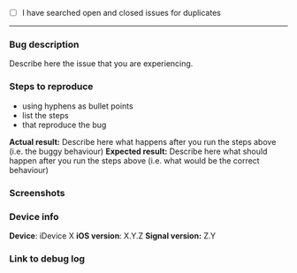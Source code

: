 <!-- This is a bug report template. By following the instructions below and filling out the sections with your information, you will help the developers to get all the necessary data to fix your issue.
You can also preview your report before submitting it. You may remove sections that aren't relevant to your particular case.

Before we begin, please note that this tracker is only for issues, not questions or comments.

If you are looking for support, please see our support center instead:
http://support.whispersystems.org/
or email support@whispersystems.org

Let's begin with a checklist: please replace the empty checkbox [ ] below with a checked one [x] to indicate that you have searched for existing issues -->

- [ ] I have searched open and closed issues for duplicates

----------------------------------------

### Bug description
Describe here the issue that you are experiencing.

### Steps to reproduce
- using hyphens as bullet points
- list the steps
- that reproduce the bug

**Actual result:** Describe here what happens after you run the steps above (i.e. the buggy behaviour)
**Expected result:** Describe here what should happen after you run the steps above (i.e. what would be the correct behaviour)

### Screenshots
<!-- you can drag and drop images below -->


### Device info
<!-- replace the examples with your info -->
**Device**: iDevice X
**iOS version**: X.Y.Z
**Signal version:** Z.Y

### Link to debug log
<!-- Ensure that "Enable Debug Log" is on in Signal's settings then make the bug happen and immediately after that tap "Submit Debug Log" from settings and paste the link below. -->

<!--  If this is a crashing bug, after filing this issue, email a copy of your latest crash report to support@whispersystems.org

To get a crash log:

1. On your phone, open the Settings App
2. Go to Privacy, then Diagnostics & Usage
3. Select Diagnostics & Usage Data
4. Locate the log for the crashed app. Crash logs will be named in the
   format: Signal-(DateTime).ips
5. Select the desired log. Then, using the text selection UI select the
   entire text of the log. Once the text is selected, tap Copy
6. Paste the copied text into an email to support@whispersystems.org
   with the subject "iOS Crash Log: (your github issue)"
  * Example subject: iOS Crash Log: Crash on launch #111
  * Example subject: iOS Crash Log: Crash when sending video #222
-->
